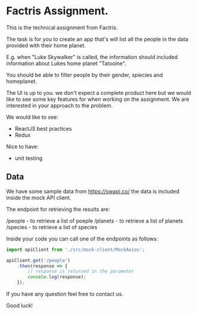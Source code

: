 # Factris Assignment.

This is the technical assignment from Factris.

The task is for you to create an app that's will list all the people in the data provided with their home planet.

E.g. when "Luke Skywalker" is called, the information should included information about Lukes home planet "Tatooine".

You should be able to filter people by their gender, spiecies and homeplanet. 

The UI is up to you. we don't expect a complete product here but we would like to see some key features for when working on the assignment.  We are interested in your approach to the problem.

We would like to see:
- ReactJS best practices
- Redux

Nice to have:
- unit testing

## Data

We have some sample data from https://swapi.co/ the data is included inside the mock API client.

The endpoint for retrieving the results are:

/people - to retrieve a list of poeple
/planets - to retrieve a list of planets
/species - to retrieve a list of species

Inside your code you can call one of the endpoints as follows:

```javascript
import apiClient from './src/mock-client/MockAxios';

apiClient.get('/people')
    .then(response => {
        // response is returned in the parameter
        console.log(response);
    });
```

If you have any question feel free to contact us.

Good luck!
